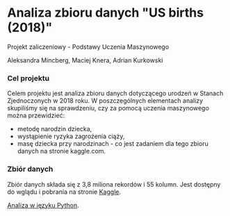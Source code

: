 # Analiza zbioru danych "US births (2018)"
Projekt zaliczeniowy - Podstawy Uczenia Maszynowego

Aleksandra Mincberg, Maciej Knera, Adrian Kurkowski

### Cel projektu

Celem projektu jest analiza zbioru danych dotyczącego urodzeń w Stanach Zjednoczonych w 2018 roku. W poszczególnych elementach analizy skupiliśmy się na sprawdzeniu, czy za pomocą uczenia maszynowego można przewidzieć:

* metodę narodzin dziecka,
* wystąpienie ryzyka zagrożenia ciąży,
* masę dziecka przy narodzinach - co jest zadaniem dla tego zbioru danych na stronie kaggle.com.

### Zbiór danych

Zbiór danych składa się z 3,8 miliona rekordów i 55 kolumn. Jest dostępny do wglądu i pobrania na stronie [Kaggle](https://www.kaggle.com/des137/us-births-2018).

[Analiza w języku Python](https://github.com/kurkowskiad/US-Births-Data-Analysis/blob/master/Projekt_Uczenie_Maszynowe.ipynb).
